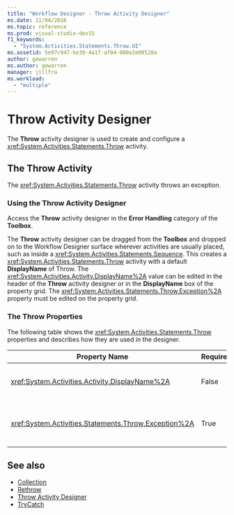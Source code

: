 ```yaml
---
title: "Workflow Designer - Throw Activity Designer"
ms.date: 11/04/2016
ms.topic: reference
ms.prod: visual-studio-dev15
f1_keywords:
  - "System.Activities.Statements.Throw.UI"
ms.assetid: 5e97c947-be39-4a1f-af04-000e2e09528a
author: gewarren
ms.author: gewarren
manager: jillfra
ms.workload:
  - "multiple"
---
```

# Throw Activity Designer

The **Throw** activity designer is used to create and configure a <xref:System.Activities.Statements.Throw> activity.

## The Throw Activity

The <xref:System.Activities.Statements.Throw> activity throws an exception.

### Using the Throw Activity Designer

Access the **Throw** activity designer in the **Error Handling** category of the **Toolbox**.

The **Throw** activity designer can be dragged from the **Toolbox** and dropped on to the Workflow Designer surface wherever activities are usually placed, such as inside a <xref:System.Activities.Statements.Sequence>. This creates a <xref:System.Activities.Statements.Throw> activity with a default **DisplayName** of Throw. The <xref:System.Activities.Activity.DisplayName%2A> value can be edited in the header of the **Throw** activity designer or in the **DisplayName** box of the property grid. The <xref:System.Activities.Statements.Throw.Exception%2A> property must be edited on the property grid.

### The Throw Properties

The following table shows the <xref:System.Activities.Statements.Throw> properties and describes how they are used in the designer.

|Property Name|Required|Usage|
|-|--------------|-|
|<xref:System.Activities.Activity.DisplayName%2A>|False|Specifies the optional friendly name of the <xref:System.Activities.Statements.Throw> activity. The default is Throw.|
|<xref:System.Activities.Statements.Throw.Exception%2A>|True|The exception to throw. This exception must derive from <xref:System.Exception>. To specify the exception, type a Visual Basic expression in the property grid.|

## See also

- [Collection](../workflow-designer/collection-activity-designers.md)
- [Rethrow](../workflow-designer/rethrow-activity-designer.md)
- [Throw Activity Designer](../workflow-designer/throw-activity-designer.md)
- [TryCatch](../workflow-designer/trycatch-activity-designer.md)